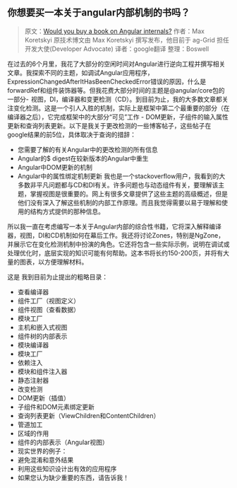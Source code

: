 ## 你想要买一本关于angular内部机制的书吗？

> 原文：[Would you buy a book on Angular internals?](https://blog.angularindepth.com/would-you-buy-a-book-on-angular-change-detection-8239a8ef64b7) 作者：Max Koretskyi 原技术博文由 Max Koretskyi 撰写发布，他目前于 ag-Grid 担任开发大使(Developer Advocate) 译者：google翻译 整理：Boswell 

在过去的6个月里，我花了大部分的空闲时间对Angular进行逆向工程并撰写相关文章。我探索不同的主题，如调试Angular应用程序，ExpressionChangedAfterItHasBeenCheckedError错误的原因，什么是forwardRef和组件装饰器等。但我花费大部分时间的主题是@angular/core包的一部分-  视图，DI，编译器和变更检测（CD）。到目前为止，我的大多数文章都关注变化检测。这是一个引人入胜的机制，实际上是框架中第二个最重要的部分（在编译器之后），它完成框架中的大部分“可见”工作 - DOM更新，子组件的输入属性更新和查询列表更新。以下是我关于更改检测的一些博客帖子，这些帖子在google结果的前5位，具体取决于查询的措辞：

- 您需要了解的有关Angular中的更改检测的所有信息
- Angular的$ digest在较新版本的Angular中重生
- Angular中DOM更新的机制
- Angular中的属性绑定机制更新
我也是一个stackoverflow用户，我看到的大多数非平凡问题都与CD和DI有关。许多问题也与动态组件有关，要理解该主题，掌握视图是很重要的。网上有很多文章提供了这些主题的高级概述，但是他们没有深入了解这些机制的内部工作原理。而且我觉得需要以易于理解和使用的结构方式提供的那种信息。

所以我一直在考虑编写一本关于Angular内部的综合性书籍，它将深入解释编译器，视图，DI和CD机制如何在幕后工作。我还将讨论Zones，特别是NgZone，并展示它在变化检测机制中扮演的角色。它还将包含一些实际示例，说明在调试或处理优化时，底层实现的知识可能有何帮助。这本书将长约150-200页，并将有大量的图表，以方便理解材料。

这是 我到目前为止提出的粗略目录：
- 查看编译器
- 组件工厂（视图定义）
- 组件视图（查看数据）
- 模块工厂
- 主机和嵌入式视图
- 组件树的内部表示
- 模块编译器
- 模块工厂
- 依赖注入
- 模块和组件注入器
- 静态注射器
- 改变检测
- DOM更新（插值）
- 子组件和DOM元素绑定更新
- 查询列表更新（ViewChildren和ContentChildren）
- 管道加工
- 区域的作用
- 组件的内部表示（Angular视图）
- 现实世界的例子：
- 避免混淆和意外结果
- 利用这些知识设计出有效的应用程序
- 如果您认为缺少重要的东西，请告诉我！